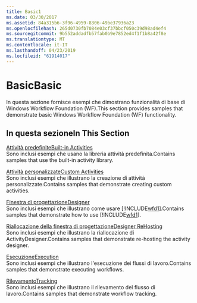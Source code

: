 ```yaml
---
title: Basic1
ms.date: 03/30/2017
ms.assetid: 84a315b6-3f96-4959-8306-49be37936a23
ms.openlocfilehash: 265d0730fb7084e03cf37bbcf050c39d98ad4ef4
ms.sourcegitcommit: 9b552addadfb57fab0b9e7852ed4f1f1b8a42f8e
ms.translationtype: MT
ms.contentlocale: it-IT
ms.lasthandoff: 04/23/2019
ms.locfileid: "61914017"
---
```

# <a name="basic"></a><span data-ttu-id="084ec-102">Basic</span><span class="sxs-lookup"><span data-stu-id="084ec-102">Basic</span></span>
<span data-ttu-id="084ec-103">In questa sezione fornisce esempi che dimostrano funzionalità di base di Windows Workflow Foundation (WF).</span><span class="sxs-lookup"><span data-stu-id="084ec-103">This section provides samples that demonstrate basic Windows Workflow Foundation (WF) functionality.</span></span>  
  
## <a name="in-this-section"></a><span data-ttu-id="084ec-104">In questa sezione</span><span class="sxs-lookup"><span data-stu-id="084ec-104">In This Section</span></span>  
 [<span data-ttu-id="084ec-105">Attività predefinite</span><span class="sxs-lookup"><span data-stu-id="084ec-105">Built-in Activities</span></span>](built-in-activities.md)  
 <span data-ttu-id="084ec-106">Sono inclusi esempi che usano la libreria attività predefinita.</span><span class="sxs-lookup"><span data-stu-id="084ec-106">Contains samples that use the built-in activity library.</span></span>  
  
 [<span data-ttu-id="084ec-107">Attività personalizzate</span><span class="sxs-lookup"><span data-stu-id="084ec-107">Custom Activities</span></span>](custom-activities.md)  
 <span data-ttu-id="084ec-108">Sono inclusi esempi che illustrano la creazione di attività personalizzate.</span><span class="sxs-lookup"><span data-stu-id="084ec-108">Contains samples that demonstrate creating custom activities.</span></span>  
  
 [<span data-ttu-id="084ec-109">Finestra di progettazione</span><span class="sxs-lookup"><span data-stu-id="084ec-109">Designer</span></span>](designer.md)  
 <span data-ttu-id="084ec-110">Sono inclusi esempi che illustrano come usare [!INCLUDE[wfd1](../../../../includes/wfd1-md.md)].</span><span class="sxs-lookup"><span data-stu-id="084ec-110">Contains samples that demonstrate how to use [!INCLUDE[wfd1](../../../../includes/wfd1-md.md)].</span></span>  
  
 [<span data-ttu-id="084ec-111">Riallocazione della finestra di progettazione</span><span class="sxs-lookup"><span data-stu-id="084ec-111">Designer ReHosting</span></span>](designer-rehosting.md)  
 <span data-ttu-id="084ec-112">Sono inclusi esempi che illustrano la riallocazione di ActivityDesigner.</span><span class="sxs-lookup"><span data-stu-id="084ec-112">Contains samples that demonstrate re-hosting the activity designer.</span></span>  
  
 [<span data-ttu-id="084ec-113">Esecuzione</span><span class="sxs-lookup"><span data-stu-id="084ec-113">Execution</span></span>](execution.md)  
 <span data-ttu-id="084ec-114">Sono inclusi esempi che illustrano l'esecuzione dei flussi di lavoro.</span><span class="sxs-lookup"><span data-stu-id="084ec-114">Contains samples that demonstrate executing workflows.</span></span>
  
 [<span data-ttu-id="084ec-115">Rilevamento</span><span class="sxs-lookup"><span data-stu-id="084ec-115">Tracking</span></span>](tracking.md)  
 <span data-ttu-id="084ec-116">Sono inclusi esempi che illustrano il rilevamento del flusso di lavoro.</span><span class="sxs-lookup"><span data-stu-id="084ec-116">Contains samples that demonstrate workflow tracking.</span></span>